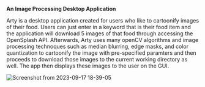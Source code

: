 **An Image Processing Desktop Application**


Arty is a desktop application created for users who like to cartoonify images of their food. Users can just enter in a keyword that is their food item and the application will download 5 images of that food through accessing the OpenSplash API. Afterwards, Arty uses many openCV algorithms and image processing technoques such as median blurring, edge masks, and color quantization to cartoonify the image with pre-specified paramters and then proceeds to download those images to the current working directory as well. The app then displays these images to the user on the GUI.

![Screenshot from 2023-09-17 18-39-05](https://github.com/aarushjain355/Arty/assets/36598074/387e8998-959e-4271-8ff1-5e7aa029cb45)
